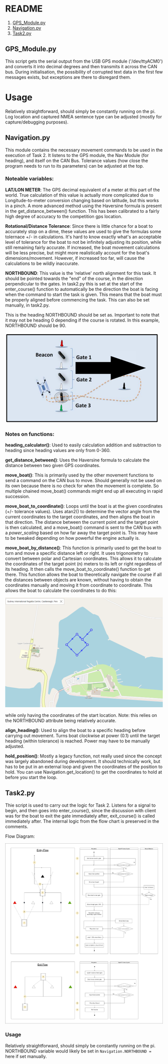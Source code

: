 # README
1. [GPS_Module.py](#GPS_Module.py)
2. [Navigation.py](#Navigation.py)
3. [Task2.py](#Task2.py)

## GPS_Module.py
This script gets the serial output from the USB GPS module ('/dev/ttyACM0') and converts it into decimal degrees and then transmits it across the CAN bus.
During initialisation, the possibility of corrupted text data in the first few messages exists, but exceptions are there to disregard them.

# Usage
Relatively straightforward, should simply be constantly running on the pi.
Log location and captured NMEA sentence type can be adjusted (mostly for capture/debugging purposes).

## Navigation.py
This module contains the necessary movement commands to be used in the execution of Task 2. It listens to the GPS module, the Nav Module (for heading), and itself on the CAN Bus. Tolerance values (how close the program needs to run to its parameters) can be adjusted at the top.

### Noteable variables:
**LAT/LON METER**: The GPS decimal equivalent of a meter at this part of the world. True calculation of this value is actually more complicated due to Longitude-to-meter conversion changing based on latitude, but this works in a pinch. A more advanced method using the Haversine formula is present in the get_distance_between() function. This has been calibrated to a fairly high degree of accuracy to the competition gps location.

**Rotational/Distance Tolerance**: Since there is little chance for a boat to accurately stop on a dime, these values are used to give the formulas some tolernace +/- in calculations. It's hard to know exactly what's an acceptable level of tolerance for the boat to not be infinitely adjusting its position, while still remaining fairly accurate. If increased, the boat movement calculations will be less precise, but might more realistically account for the boat's dimensions/movement. However, if increased too far, will cause the calculations to be wildly inaccurate.

**NORTHBOUND**: This value is the 'relative' north alignment for this task. It should be pointed towards the "end" of the course, in the direction perpendicular to the gates. In task2.py this is set at the start of the enter_course() function to automatically be the direction the boat is facing when the command to start the task is given. This means that the boat must be properly aligned before commencing the task. This can also be set manually, in task2.py. 

This is the heading NORTHBOUND should be set as. Important to note that it may not be heading 0 depending if the course is rotated. In this example, NORTHBOUND should be 90.

![NORTHBOUND_DIRECTION](img/course_dir.png "course_dir")

### Notes on functions:

**heading_calculator()**: Used to easily calculation addition and subtraction to heading since heading values are only from 0-360.

**get_distance_between()**: Uses the Haversine formula to calculate the distance between two given GPS coordinates.

**move_boat()**: This is primarily used by the other movement functions to send a command on the CAN bus to move. Should generally not be used on its own because there is no check for when the movement is complete. So multiple chained move_boat() commands might end up all executing in rapid succession.

**move_boat_to_coordinate()**: Loops until the boat is at the given coordinates (+/- tolerance values). Uses atan2() to determine the vector angle from the current coordinates to the target coordinates, and then aligns the boat in that direction. The distance between the current point and the target point is then calculated, and a move_boat() command is sent to the CAN bus with a *power_scaling* based on how far away the target point is. This may have to be tweaked depending on how powerful the engine actually is. 

**move_boat_by_distance()**: This function is primarily used to get the boat to turn and move a specific distance left or right. It uses trigonometry to convert between polar and Cartesian coordinates. This allows it to calculate the coordinates of the target point (n) meters to its left or right regardless of its heading. It then calls the move_boat_to_coordinate() function to get there. This function allows the boat to theoretically navigate the course if all the distances between objects are known, without having to obtain the coordinates manually and moving it from coordinate to coordinate. This allows the boat to calculate the coordinates to do this:

![movement_demo](img/move_direction.png "move_dir")

 while only having the coordinates of the start location. Note: this relies on the NORTHBOUND attribute being relatively accurate.

**align_heading()**: Used to align the boat to a specific heading before carrying out movement. Turns boat clockwise at power (0.1) until the target heading (within tolerance) is reached. Power may have to be manually adjusted. 

**hold_position()**: Mostly a legacy function, not really used since the concept was largely abandoned during development. It should technically work, but has to be put in an external loop and given the coordinates of the position to hold. You can use Navigation.get_location() to get the coordinates to hold at before you start the loop.

## Task2.py
Thie script is used to carry out the logic for Task 2. Listens for a signal to begin, and then goes into enter_course(), since the discussion with client was for the boat to exit the gate immediately after, exit_course() is called immediately after. The internal logic from the flow chart is preserved in the comments. 

Flow Diagram:

![flowchart](img/flowchart.png "flowchart")


### Usage
Relatively straightforward, should simply be constantly running on the pi.
NORTHBOUND variable would likely be set in `Navigation.NORTHBOUND = ` here if set manually.


